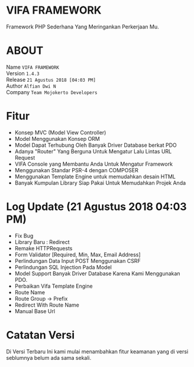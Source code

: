 # VIFA FRAMEWORK
Framework PHP Sederhana Yang Meringankan Perkerjaan Mu.


# ABOUT
Name    `VIFA FRAMEWORK`<br>
Version `1.4.3`<br>
Release  `21 Agustus 2018 [04:03 PM]`<br>
Author  `Alfian Dwi N`<br>
Company `Team Mojokerto Developers`<br>


# Fitur
* Konsep MVC (Model View Controller)
* Model Menggunakan Konsep ORM
* Model Dapat Terhubung Oleh Banyak Driver Database berkat PDO
* Adanya "Router" Yang Berguna Untuk Mengatur Lalu Lintas URL Request
* VIFA Console yang Membantu Anda Untuk Mengatur Framework
* Menggunakan Standar PSR-4 dengan COMPOSER
* Menggunakan Template Engine untuk memudahkan desain HTML
* Banyak Kumpulan Library Siap Pakai Untuk Memudahkan Projek Anda


# Log Update (21 Agustus 2018 04:03 PM)
* Fix Bug
* Library Baru : Redirect
* Remake HTTPRequests
* Form Validator [Required, Min, Max, Email Address]
* Perlindungan Data Input POST Menggunakan CSRF
* Perlindungan SQL Injection Pada Model
* Model Support Banyak Driver Database Karena Kami Menggunakan PDO.
* Perbaikan Vifa Template Engine
* Route Name
* Route Group -> Prefix
* Redirect With Route Name
* Manual Base Url


# Catatan Versi
Di Versi Terbaru Ini kami mulai menambahkan fitur keamanan yang di versi seblumnya belum ada sama sekali.
